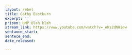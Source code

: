 ```yaml
---
layout: rebel
title: Cathy Eastburn
excerpt: ''
prison: HMP Blah blah
stream_link: https://www.youtube.com/watch?v=_eWz2dNHiew
sentance_start: 
sentece_end: 
date_released: 

---
```

